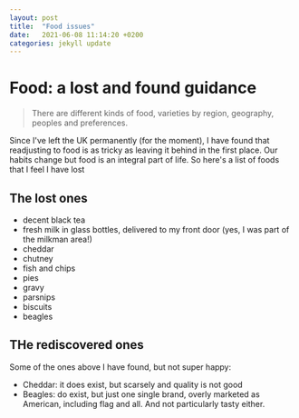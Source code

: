 ```yaml
---
layout: post
title:  "Food issues"
date:   2021-06-08 11:14:20 +0200
categories: jekyll update
---
```


# Food: a lost and found guidance

>There are different kinds of food, varieties by region, geography, peoples and preferences.

Since I've left the UK permanently (for the moment), I have found that readjusting to food is as tricky as leaving it behind in the first place. Our habits change but food is an integral part of life. So here's a list of foods that I feel I have lost
## The lost ones
- decent black tea
- fresh milk in glass bottles, delivered to my front door (yes, I was part of the milkman area!)
- cheddar
- chutney
- fish and chips
- pies
- gravy
- parsnips
- biscuits
- beagles

## THe rediscovered ones
Some of the ones above I have found, but not super happy:
- Cheddar: it does exist, but scarsely and quality is not good
- Beagles: do exist, but just one single brand, overly marketed as American, including flag and all. And not particularly tasty either.